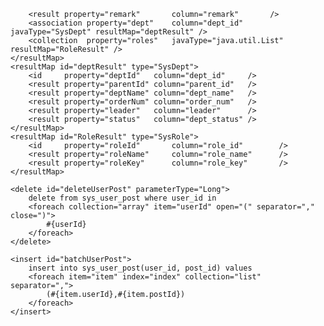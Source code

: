 		<result property="remark"       column="remark"       />
		<association property="dept"    column="dept_id" javaType="SysDept" resultMap="deptResult" />
		<collection  property="roles"   javaType="java.util.List"        resultMap="RoleResult" />
	</resultMap>
	<resultMap id="deptResult" type="SysDept">
		<id     property="deptId"   column="dept_id"     />
		<result property="parentId" column="parent_id"   />
		<result property="deptName" column="dept_name"   />
		<result property="orderNum" column="order_num"   />
		<result property="leader"   column="leader"      />
		<result property="status"   column="dept_status" />
	</resultMap>
	<resultMap id="RoleResult" type="SysRole">
		<id     property="roleId"       column="role_id"        />
		<result property="roleName"     column="role_name"      />
		<result property="roleKey"      column="role_key"       />
	</resultMap>

	<delete id="deleteUserPost" parameterType="Long">
 		delete from sys_user_post where user_id in
 		<foreach collection="array" item="userId" open="(" separator="," close=")">
 			#{userId}
        </foreach> 
 	</delete>
	
	<insert id="batchUserPost">
		insert into sys_user_post(user_id, post_id) values
		<foreach item="item" index="index" collection="list" separator=",">
			(#{item.userId},#{item.postId})
		</foreach>
	</insert>